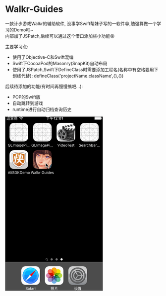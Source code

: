 # Walkr-Guides
一款计步游戏Walkr的辅助软件, 没事学Swift帮妹子写的一软件😁,勉强算做一个学习的Demo吧~<br>
内部加了JSPatch,后续可以通过这个借口添加些小功能😜<br>


主要学习点:
- 使用了Objective-C和Swift混编
- Swift下CocoaPod的Masonry(SnapKit)自动布局
- 使用了JSPatch,Swift下DefineClass时需要添加工程名(名称中有空格要用下划线代替):
defineClass('projectName.className',{},{})

后续待添加的功能(有时间再慢慢搞吧...):
- POP的Swift版
- 自动跳转到游戏
- runtime进行自动归档查询历史

![Demo](walkr.gif)


